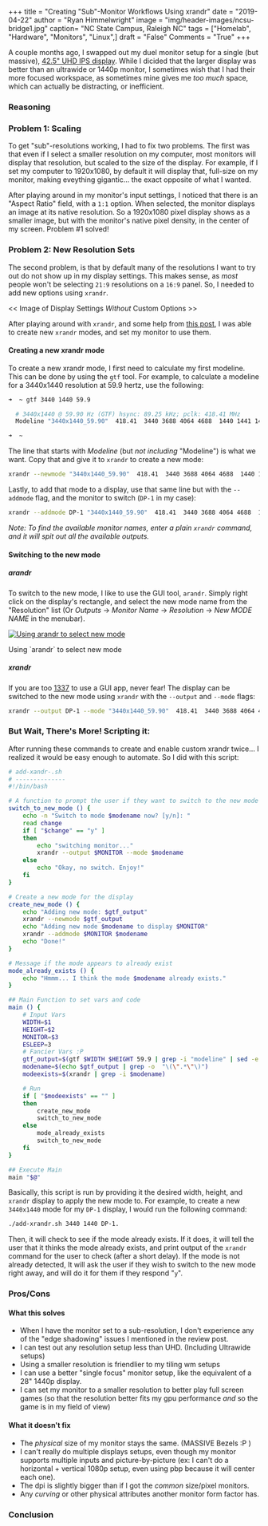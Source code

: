 +++
title  = "Creating \"Sub\"-Monitor Workflows Using xrandr"
date   = "2019-04-22"
author = "Ryan Himmelwright"
image  = "img/header-images/ncsu-bridge1.jpg"
caption= "NC State Campus, Raleigh NC"
tags   = ["Homelab", "Hardware", "Monitors", "Linux",]
draft  = "False"
Comments = "True"
+++

A couple months ago, I swapped out my duel monitor setup for a single (but
massive), [42.5" UHD IPS display](/post/new-lgud4379b/). While I dicided that
the larger display was better than an ultrawide or 1440p monitor, I sometimes wish
that I had their more focused workspace, as sometimes mine gives me *too much*
space, which can actually be distracting, or inefficient.

<!--more-->

### Reasoning


### Problem 1: Scaling

To get "sub"-resolutions working, I had to fix two problems. The first was that
even if I select a smaller resolution on my computer, most monitors will
display that resolution, but scaled to the size of the display. For example, if
I set my computer to 1920x1080, by default it will display that, full-size on
my monitor, making eveything gigantic... the exact opposite of what I wanted.

After playing around in my monitor's input settings, I noticed that there is an
"Aspect Ratio" field, with a `1:1` option. When selected, the monitor displays
an image at its native resolution. So a 1920x1080 pixel display shows as a
smaller image, but with the monitor's native pixel density, in the center of my
screen. Problem #1 solved!

### Problem 2: New Resolution Sets

The second problem, is that by default many of the resolutions I want to try
out do not show up in my display settings. This makes sense, as *most* people
won't be selecting `21:9` resolutions on a `16:9` panel. So, I needed to add
new options using `xrandr`.

<< Image of Display Settings *Without* Custom Options >>

After playing around with `xrandr`, and some help from [this post](http://www.arunviswanathan.com/node/53), I was able to create new `xrandr` modes, and set my monitor to use them.

#### Creating a new xrandr mode

To create a new xrandr mode, I first need to calculate my first modeline. This
can be done by using the `gtf` tool. For example, to calculate a modeline for a
3440x1440 resolution at 59.9 hertz, use the following:

```bash
➜  ~ gtf 3440 1440 59.9

  # 3440x1440 @ 59.90 Hz (GTF) hsync: 89.25 kHz; pclk: 418.41 MHz
  Modeline "3440x1440_59.90"  418.41  3440 3688 4064 4688  1440 1441 1444 1490  -HSync +Vsync

➜  ~
```
The line that starts with *Modeline* (but *not including* "Modeline") is what
we want. Copy that and give it to `xrandr` to create a new mode:

```bash
xrandr --newmode "3440x1440_59.90"  418.41  3440 3688 4064 4688  1440 1441 1444 1490  -HSync +Vsync
```

Lastly, to add that mode to a display, use that same line but with the
`--addmode` flag, and the monitor to switch (`DP-1` in my case):

```bash
xrandr --addmode DP-1 "3440x1440_59.90"  418.41  3440 3688 4064 4688  1440 1441 1444 1490  -HSync +Vsync
```

*Note: To find the available monitor names, enter a plain `xrandr` command, and
it will spit out all the available outputs.*

#### Switching to the new mode
##### arandr
To switch to the new mode, I like to use the GUI tool, `arandr`.  Simply right
click on the display's rectangle, and select the new mode name from the
"Resolution" list (Or *Outputs* -> *Monitor Name* -> *Resolution* -> *New MODE
NAME* in the menubar).

<a href="/img/posts/sub-monitor-workflows-with-xrandr/arandr-select-newmode.png"><img alt="Using arandr to select new mode" src="/img/posts/sub-monitor-workflows-with-xrandr/arandr-select-newmode.png" style="max-width: 100%;"/></a>
<div class="caption">Using `arandr` to select new mode</div>

##### xrandr
If you are too [1337](https://en.wikipedia.org/wiki/Leet) to use a GUI app,
never fear! The display can be switched to the new mode using `xrandr` with the
`--output` and `--mode` flags:

```bash
xrandr --output DP-1 --mode "3440x1440_59.90"  418.41  3440 3688 4064 4688  1440 1441 1444 1490  -HSync +Vsync
```


### But Wait, There's More! Scripting it:
After running these commands to create and enable custom xrandr twice... I
realized it would be easy enough to automate. So I did with this script:

```bash
# add-xandr-.sh
# --------------
#!/bin/bash

# A function to prompt the user if they want to switch to the new mode now.
switch_to_new_mode () {
	echo -n "Switch to mode $modename now? [y/n]: "
	read change
	if [ "$change" == "y" ]
	then
		echo "switching monitor..."
		xrandr --output $MONITOR --mode $modename
	else
		echo "Okay, no switch. Enjoy!"
	fi
}

# Create a new mode for the display
create_new_mode () {
	echo "Adding new mode: $gtf_output"
	xrandr --newmode $gtf_output
	echo "Adding new mode $modename to display $MONITOR"
	xrandr --addmode $MONITOR $modename
	echo "Done!"
}

# Message if the mode appears to already exist
mode_already_exists () {
	echo "Hmmm... I think the mode $modename already exists."
}

## Main Function to set vars and code
main () {
	# Input Vars
	WIDTH=$1
	HEIGHT=$2
	MONITOR=$3
	ESLEEP=3
	# Fancier Vars :P
	gtf_output=$(gtf $WIDTH $HEIGHT 59.9 | grep -i "modeline" | sed -e 's/\<Modeline\>//g')
	modename=$(echo $gtf_output | grep -o  "\(\".*\"\)")
	modeexists=$(xrandr | grep -i $modename)

	# Run
	if [ "$modeexists" == "" ]
	then
		create_new_mode
	    switch_to_new_mode
	else
		mode_already_exists
	    switch_to_new_mode
	fi
}

## Execute Main
main "$@"
```

Basically, this script is run by providing it the desired width, height, and
`xrandr` display to apply the new mode to. For example, to create a new
`3440x1440` mode for my `DP-1` display, I would run the following command:

```bash
./add-xrandr.sh 3440 1440 DP-1.
```

Then, it will check to see if the mode already
exists. If it does, it will tell the user that it thinks the mode already
exists, and print output of the `xrandr` command for the user to check (after a
short delay). If the mode is not already detected, It will ask the user if they
wish to switch to the new mode right away, and will do it for them if they
respond "`y`".

### Pros/Cons

#### What this solves
- When I have the monitor set to a sub-resolution, I don't experience any of
    the "edge shadowing" issues I mentioned in the review post.
- I can test out any resolution setup less than UHD. (Including Ultrawide
    setups)
- Using a smaller resolution is friendlier to my tiling wm setups
- I can use a better "single focus" monitor setup, like the equivalent of a 28"
    1440p display.
- I can set my monitor to a smaller resolution to better play full screen games (so that
    the resolution better fits my gpu performance *and* so the game is in my
    field of view)

#### What it doesn't fix
- The *physical* size of my monitor stays the same. (MASSIVE Bezels :P )
- I can't really do multiple displays setups, even though my monitor supports
  multiple inputs and picture-by-picture (ex: I can't do a horizontal +
  vertical 1080p setup, even using pbp because it will center each one).
- The dpi is slightly bigger than if I got the *common* size/pixel monitors.
- Any *curving* or other physical attributes another monitor form factor has.
### Conclusion

